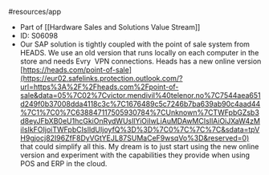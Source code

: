 #resources/app 

* Part of [[Hardware Sales and Solutions Value Stream]]
* ID: S06098
* Our SAP solution is tightly coupled with the point of sale system from HEADS. We use an old version that runs locally on each computer in the store and needs Evry  VPN connections. Heads has a new online version [https://heads.com/point-of-sale](https://eur02.safelinks.protection.outlook.com/?url=https%3A%2F%2Fheads.com%2Fpoint-of-sale&data=05%7C02%7Cvictor.mendivil%40telenor.no%7C7544aea651d249f0b37008dda4118c3c%7C1676489c5c7246b7ba639ab90c4aad44%7C1%7C0%7C638847117505930784%7CUnknown%7CTWFpbGZsb3d8eyJFbXB0eU1hcGkiOnRydWUsIlYiOiIwLjAuMDAwMCIsIlAiOiJXaW4zMiIsIkFOIjoiTWFpbCIsIldUIjoyfQ%3D%3D%7C0%7C%7C%7C&sdata=tpVH9gjocj82I96ZfF8DyVGtYEJL87SUMaCeF9wsqVo%3D&reserved=0) that could simplify all this. My dream is to just start using the new online version and experiment with the capabilities they provide when using POS and ERP in the cloud.